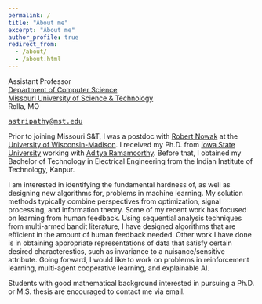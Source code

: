 ```yaml
---
permalink: /
title: "About me"
excerpt: "About me"
author_profile: true
redirect_from: 
  - /about/
  - /about.html
---
```


Assistant Professor  
[Department of Computer Science](https://cs.mst.edu)  
[Missouri University of Science & Technology](https://mst.edu)  
Rolla, MO

<kbd> astripathy@mst.edu </kbd>

Prior to joining Missouri S&T, I was a postdoc with [Robert Nowak](https://nowak.ece.wisc.edu/) at the [University of Wisconsin-Madison](http://www.wisc.edu). I received my Ph.D. from [Iowa State University](http://www.iastate.edu) working with [Aditya Ramamoorthy](http://www.ece.iastate.edu/adityar/). Before that, I obtained my Bachelor of Technology in Electrical Engineering from the Indian Institute of Technology, Kanpur.

I am interested in identifying the fundamental hardness of, as well as designing new algorithms for, problems in machine learning. 
My solution methods typically combine perspectives from optimization, signal processing, and information theory. 
Some of my recent work has focused on learning from human feedback. Using sequential analysis techniques from multi-armed bandit literature, I have designed algorithms that are efficient in the amount of human feedback needed. Other work I have done is in obtaining appropriate representations of data that satisfy certain desired characterestics, such as invariance to a nuisance/sensitive attribute. Going forward, I would like to work on problems in reinforcement learning, multi-agent cooperative learning, and explainable AI. 

Students with good mathematical background interested in pursuing a Ph.D. or M.S. thesis are encouraged to contact me via email.

<!-- 
I aim to develop a core undergraduate course titled _Principles of Machine Learning and AI_ over the next couple of years. With increasing interest among students and their potential employers in seeing if they have taken such a course, I believe it will be a solid addition to the Computer Science curriculum at Missouri S&T. 

I am a member of IEEE and ACM professional societies. I have been consistently asked to review articles in leading journals and conferences such as IEEE Transactions on Information Theory, IEEE Transactions on Signal Processing, Advances in Neural Information Processing Systems (_NeurIPS_), International Conference on Machine Learning (_ICML_), AAAI Conference on Artificial Intelligence, and others.  
-->